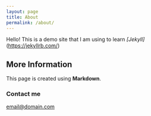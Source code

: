 ```yaml
---
layout: page
title: About
permalink: /about/
---
```


Hello! This is a demo site that I am using to learn *[Jekyll]* (https://jekyllrb.com/)

## More Information

This page is created using **Markdown**.

### Contact me

[email@domain.com](mailto:email@domain.com)
